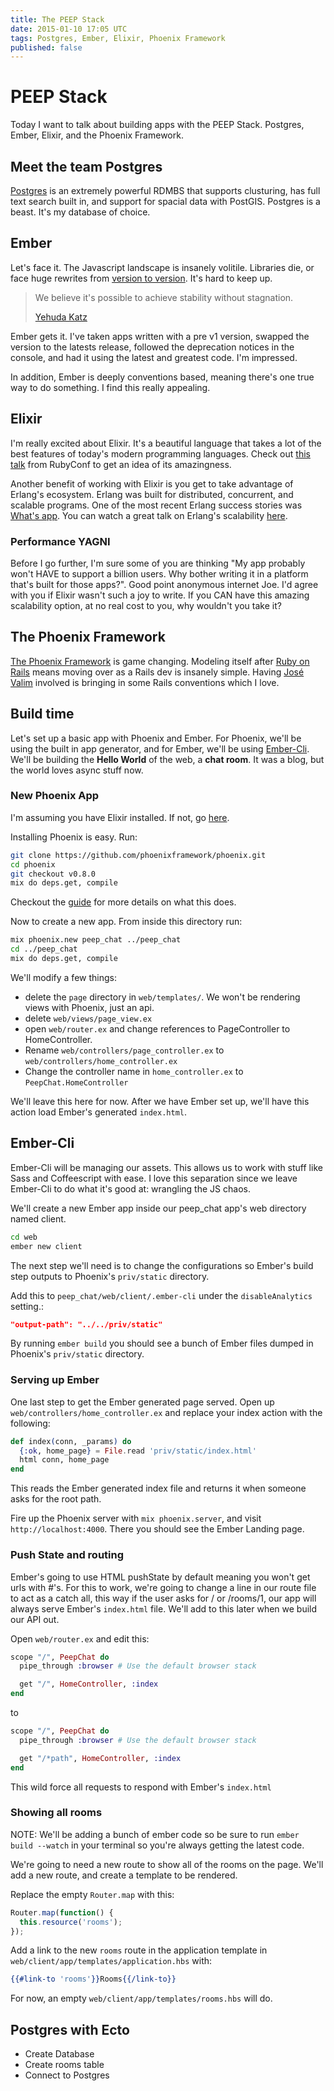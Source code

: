 ```yaml
---
title: The PEEP Stack
date: 2015-01-10 17:05 UTC
tags: Postgres, Ember, Elixir, Phoenix Framework
published: false
---
```

# PEEP Stack

Today I want to talk about building apps with the PEEP Stack. Postgres, Ember, Elixir, and the Phoenix Framework.

## Meet the team Postgres
[Postgres](http://www.postgresql.org/) is an extremely powerful RDMBS that supports clusturing, has full text search built in, and support for spacial data with PostGIS. Postgres is a beast. It's my database of choice.

## Ember
Let's face it. The Javascript landscape is insanely volitile. Libraries die, or face huge rewrites from [version to version](eisenbergeffect.bluespire.com/all-about-angular-2-0). It's hard to keep up.

> We believe it's possible to achieve stability without stagnation.
>
> [Yehuda Katz](https://twitter.com/wycats)

Ember gets it. I've taken apps written with a pre v1 version, swapped the version to the latests release, followed the deprecation notices in the console, and had it using the latest and greatest code. I'm impressed.

In addition, Ember is deeply conventions based, meaning there's one true way to do something. I find this really appealing.

## Elixir

I'm really excited about Elixir. It's a beautiful language that takes a lot of the best features of today's modern programming languages. Check out [this talk](http://www.confreaks.com/videos/5078-RubyConf2014-rubyists-have-a-sip-of-elixir) from RubyConf to get an idea of its amazingness.

Another benefit of working with Elixir is you get to take advantage of Erlang's ecosystem. Erlang was built for distributed, concurrent, and scalable programs. One of the most recent Erlang success stories was [What's app](https://www.whatsapp.com). You can watch a great talk on Erlang's scalability [here](https://www.youtube.com/watch?v=c12cYAUTXXs).

### Performance YAGNI
Before I go further, I'm sure some of you are thinking "My app probably won't HAVE to support a billion users. Why bother writing it in a platform that's built for those apps?". Good point anonymous internet Joe. I'd agree with you if Elixir wasn't such a joy to write. If you CAN have this amazing scalability option, at no real cost to you, why wouldn't you take it?

## The Phoenix Framework
[The Phoenix Framework](http://www.phoenixframework.org/) is game changing. Modeling itself after [Ruby on Rails](http://rubyonrails.org/) means moving over as a Rails dev is insanely simple. Having [José Valim](https://twitter.com/josevalim) involved is bringing in some Rails conventions which I love.


## Build time
Let's set up a basic app with Phoenix and Ember. For Phoenix, we'll be using the built in app generator, and for Ember, we'll be using [Ember-Cli](ember-cli.com). We'll be building the __Hello World__ of the web, a __chat room__. It was a blog, but the world loves async stuff now.

### New Phoenix App

I'm assuming you have Elixir installed. If not, go [here](http://elixir-lang.org/getting_started/1.html).

Installing Phoenix is easy. Run:

``` bash
git clone https://github.com/phoenixframework/phoenix.git
cd phoenix
git checkout v0.8.0
mix do deps.get, compile
```
Checkout the [guide](http://www.phoenixframework.org/) for more details on what this does.

Now to create a new app. From inside this directory run:


``` bash
mix phoenix.new peep_chat ../peep_chat
cd ../peep_chat
mix do deps.get, compile
```

We'll modify a few things:

* delete the `page` directory in `web/templates/`. We won't be rendering views with Phoenix, just an api.
* delete `web/views/page_view.ex`
* open `web/router.ex` and change references to PageController to HomeController.
* Rename `web/controllers/page_controller.ex` to `web/controllers/home_controller.ex`
* Change the controller name in `home_controller.ex` to `PeepChat.HomeController`

We'll leave this here for now. After we have Ember set up, we'll have this action load Ember's generated `index.html`.

## Ember-Cli

Ember-Cli will be managing our assets. This allows us to work with stuff like Sass and Coffeescript with ease. I love this separation since we leave Ember-Cli to do what it's good at: wrangling the JS chaos.

We'll create a new Ember app inside our peep_chat app's web directory named client.

``` bash
cd web
ember new client
```

The next step we'll need is to change the configurations so Ember's build step outputs to Phoenix's `priv/static` directory.

Add this to `peep_chat/web/client/.ember-cli` under the `disableAnalytics` setting.:

``` json
"output-path": "../../priv/static"
```

By running `ember build` you should see a bunch of Ember files dumped in Phoenix's `priv/static` directory.

### Serving up Ember
One last step to get the Ember generated page served. Open up `web/controllers/home_controller.ex` and replace your index action with the following:

``` elixir
def index(conn, _params) do
  {:ok, home_page} = File.read 'priv/static/index.html'
  html conn, home_page
end
```

This reads the Ember generated index file and returns it when someone asks for the root path.

Fire up the Phoenix server with `mix phoenix.server`, and visit `http://localhost:4000`. There you should see the Ember Landing page.

### Push State and routing
Ember's going to use HTML pushState by default meaning you won't get urls with #'s. For this to work, we're going to change a line in our route file to act as a catch all, this way if the user asks for / or /rooms/1, our app will always serve Ember's `index.html` file. We'll add to this later when we build our API out.

Open `web/router.ex` and edit this:

``` elixir
scope "/", PeepChat do
  pipe_through :browser # Use the default browser stack

  get "/", HomeController, :index
end
```

to

``` elixir
scope "/", PeepChat do
  pipe_through :browser # Use the default browser stack

  get "/*path", HomeController, :index
end
```

This wild force all requests to respond with Ember's `index.html`

### Showing all rooms

NOTE:
We'll be adding a bunch of ember code so be sure to run `ember build --watch` in your terminal so you're always getting the latest code.

We're going to need a new route to show all of the rooms on the page. We'll add a new route, and create a template to be rendered.

Replace the empty `Router.map` with this:

``` javascript
Router.map(function() {
  this.resource('rooms');
});
```

Add a link to the new `rooms` route in the application template in `web/client/app/templates/application.hbs` with:

``` handlebars
{{#link-to 'rooms'}}Rooms{{/link-to}}
```

For now, an empty `web/client/app/templates/rooms.hbs` will do.

## Postgres with Ecto

* Create Database
* Create rooms table
* Connect to Postgres
